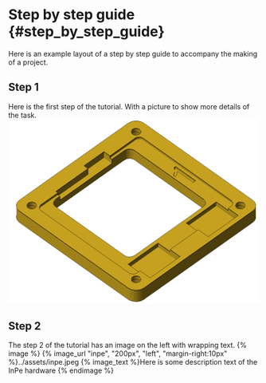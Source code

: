 # Step by step guide {#step_by_step_guide}

Here is an example layout of a step by step guide to accompany the making of a project.

## Step 1
Here is the first step of the tutorial. With a picture to show more details of the task.
![InPe Layer 01](../assets/InPe_Layer_01.png)

## Step 2
The step 2 of the tutorial has an image on the left with wrapping text.
{% image %}
  {% image_url "inpe", "200px", "left", "margin-right:10px" %}../assets/inpe.jpeg
  {% image_text %}Here is some description text of the InPe hardware
{% endimage %}